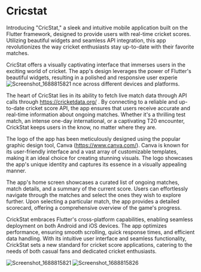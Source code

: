 # Cricstat

Introducing "CricStat," a sleek and intuitive mobile application built on the Flutter framework, designed to provide users with real-time cricket scores. Utilizing beautiful widgets and seamless API integration, this app revolutionizes the way cricket enthusiasts stay up-to-date with their favorite matches.

CricStat offers a visually captivating interface that immerses users in the exciting world of cricket. The app's design leverages the power of Flutter's beautiful widgets, resulting in a polished and responsive user experie![Screenshot_1688815821](https://github.com/ArinNigam/Cricstat/assets/99138286/144cca52-fd03-4cf1-92e0-6f41879df55f)
nce across different devices and platforms.

The heart of CricStat lies in its ability to fetch live match data through API calls through https://cricketdata.org/ . By connecting to a reliable and up-to-date cricket score API, the app ensures that users receive accurate and real-time information about ongoing matches. Whether it's a thrilling test match, an intense one-day international, or a captivating T20 encounter, CrickStat keeps users in the know, no matter where they are.

The logo of the app has been meticulously designed using the popular graphic design tool, Canva (https://www.canva.com/). Canva is known for its user-friendly interface and a vast array of customizable templates, making it an ideal choice for creating stunning visuals.
The logo showcases the app's unique identity and captures its essence in a visually appealing manner.

The app's home screen showcases a curated list of ongoing matches, match details, and a summary of the current score. Users can effortlessly navigate through the matches and select the ones they wish to explore further. Upon selecting a particular match, the app provides a detailed scorecard, offering a comprehensive overview of the game's progress.

CrickStat embraces Flutter's cross-platform capabilities, enabling seamless deployment on both Android and iOS devices. The app optimizes performance, ensuring smooth scrolling, quick response times, and efficient data handling. With its intuitive user interface and seamless functionality, CrickStat sets a new standard for cricket score applications, catering to the needs of both casual fans and dedicated cricket enthusiasts.

![Screenshot_1688815821](https://github.com/ArinNigam/Cricstat/assets/99138286/14abf669-2d18-4d05-b64a-f704e5b1cf5a)
![Screenshot_1688815826](https://github.com/ArinNigam/Cricstat/assets/99138286/d0c20af2-b34b-4f04-9ad6-f193b5f741ec)





